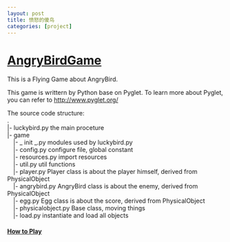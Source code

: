 ```yaml
---
layout: post
title: 愤怒的傻鸟
categories: [project]
---
```


[AngryBirdGame](https://github.com/lucky521/Pig-Hate-Angry-Bird)
=============

This is a Flying Game about AngryBird.


This game is writtern by Python base on Pyglet.
To learn more about Pyglet, you can refer to http://www.pyglet.org/



The source code structure:  
.   
|- luckybird.py   the main proceture    
|-  game    
&emsp;|- _ init _.py   modules used by luckybird.py   
&emsp;|- config.py     configure file, global constant   
&emsp;|- resources.py    import resources   
&emsp;|- util.py     util functions   
&emsp;|- player.py   Player class is about the player himself, derived from PhysicalObject   
&emsp;|- angrybird.py    AngryBird class is about the enemy, derived from PhysicalObject   
&emsp;|- egg.py      Egg class is about the score, derived from PhysicalObject   
&emsp;|- physicalobject.py   Base class, moving things   
&emsp;|- load.py   instantiate and load all objects   

#### [How to Play](https://github.com/lucky521/Pig-Hate-Angry-Bird/blob/master/game_instruction_CH.txt)
